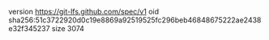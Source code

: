 version https://git-lfs.github.com/spec/v1
oid sha256:51c3722920d0c19e8869a92519525fc296beb46848675222ae2438e32f345237
size 3074
